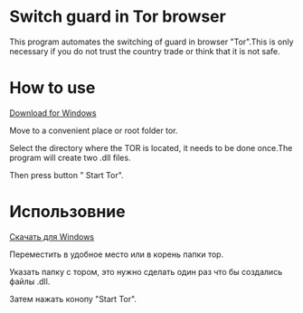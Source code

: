 # Switch guard in Tor browser
This program automates the switching of guard in browser "Tor".This is only necessary if you do not trust the country trade or think that it is not safe.
# How to use
[Download for Windows](https://github.com/loci456/Torguard-Autoswitch/releases/download/1/TSG.exe)

Move to a convenient place or root folder tor.

Select the directory where the TOR is located, it needs to be done once.The program will create two .dll files.

Then press button " Start Tor".

# Использовние 
[Скачать для Windows](https://github.com/loci456/Torguard-Autoswitch/releases/download/1/TSG.exe)

Переместить в удобное место или в корень папки тор.

Указать папку с тором, это нужно сделать один раз что бы создались файлы .dll.

Затем нажать конопу "Start Tor".
